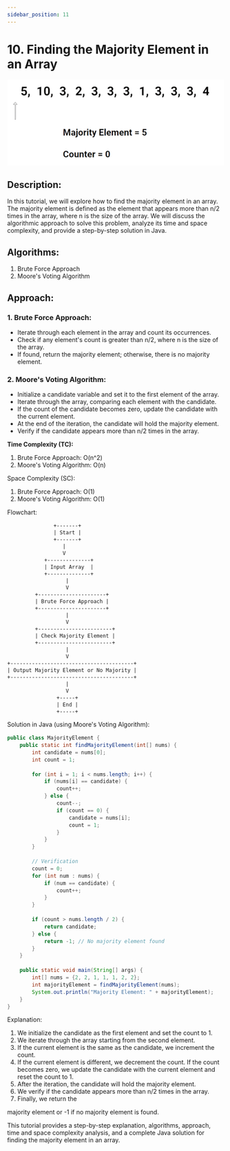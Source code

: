 ```yaml
---
sidebar_position: 11
---
```


# 10. Finding the Majority Element in an Array

![Finding the Majority Element in an Array](./img/Finding%20the%20Majority%20Element.gif)

## Description:
In this tutorial, we will explore how to find the majority element in an array. The majority element is defined as the element that appears more than n/2 times in the array, where n is the size of the array. We will discuss the algorithmic approach to solve this problem, analyze its time and space complexity, and provide a step-by-step solution in Java.

## Algorithms:
1. Brute Force Approach
2. Moore's Voting Algorithm

## Approach:
### 1. Brute Force Approach:
   - Iterate through each element in the array and count its occurrences.
   - Check if any element's count is greater than n/2, where n is the size of the array.
   - If found, return the majority element; otherwise, there is no majority element.

### 2. Moore's Voting Algorithm:
   - Initialize a candidate variable and set it to the first element of the array.
   - Iterate through the array, comparing each element with the candidate.
   - If the count of the candidate becomes zero, update the candidate with the current element.
   - At the end of the iteration, the candidate will hold the majority element.
   - Verify if the candidate appears more than n/2 times in the array.

**Time Complexity (TC):**
1. Brute Force Approach: O(n^2)
2. Moore's Voting Algorithm: O(n)

Space Complexity (SC):
1. Brute Force Approach: O(1)
2. Moore's Voting Algorithm: O(1)

Flowchart:
```
               +-------+ 
               | Start |
               +-------+ 
                  |
                  V
            +--------------+ 
            | Input Array  |
            +--------------+ 
                   |
                   V
         +----------------------+ 
         | Brute Force Approach |
         +----------------------+ 
                   |
                   V
         +------------------------+ 
         | Check Majority Element |
         +------------------------+
                   |
                   V
+----------------------------------------+
| Output Majority Element or No Majority |
+----------------------------------------+
                   |
                   V
                +-----+
                | End |
                +-----+
```

Solution in Java (using Moore's Voting Algorithm):
```java
public class MajorityElement {
    public static int findMajorityElement(int[] nums) {
        int candidate = nums[0];
        int count = 1;

        for (int i = 1; i < nums.length; i++) {
            if (nums[i] == candidate) {
                count++;
            } else {
                count--;
                if (count == 0) {
                    candidate = nums[i];
                    count = 1;
                }
            }
        }

        // Verification
        count = 0;
        for (int num : nums) {
            if (num == candidate) {
                count++;
            }
        }

        if (count > nums.length / 2) {
            return candidate;
        } else {
            return -1; // No majority element found
        }
    }

    public static void main(String[] args) {
        int[] nums = {2, 2, 1, 1, 1, 2, 2};
        int majorityElement = findMajorityElement(nums);
        System.out.println("Majority Element: " + majorityElement);
    }
}
```

Explanation:
1. We initialize the candidate as the first element and set the count to 1.
2. We iterate through the array starting from the second element.
3. If the current element is the same as the candidate, we increment the count.
4. If the current element is different, we decrement the count. If the count becomes zero, we update the candidate with the current element and reset the count to 1.
5. After the iteration, the candidate will hold the majority element.
6. We verify if the candidate appears more than n/2 times in the array.
7. Finally, we return the

 majority element or -1 if no majority element is found.

This tutorial provides a step-by-step explanation, algorithms, approach, time and space complexity analysis, and a complete Java solution for finding the majority element in an array.